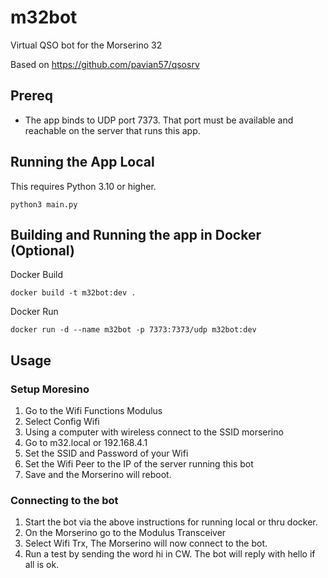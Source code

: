 # m32bot
Virtual QSO bot for the Morserino 32

Based on https://github.com/pavian57/qsosrv

## Prereq

* The app binds to UDP port 7373.  That port must be available and reachable on the server that runs this app.  

## Running the App Local
This requires Python 3.10 or higher.  
```
python3 main.py
```

## Building and Running the app in Docker (Optional)

Docker Build
```
docker build -t m32bot:dev .
```

Docker Run
```
docker run -d --name m32bot -p 7373:7373/udp m32bot:dev
```

## Usage

### Setup Moresino 

1. Go to the Wifi Functions Modulus
2. Select Config Wifi
3. Using a computer with wireless connect to the SSID morserino
4. Go to m32.local or 192.168.4.1
5. Set the SSID and Password of your Wifi
6. Set the Wifi Peer to the IP of the server running this bot
7. Save and the Morserino will reboot.  

### Connecting to the bot

1. Start the bot via the above instructions for running local or thru docker.  
2. On the Morserino go to the Modulus Transceiver
3. Select Wifi Trx, The Morserino will now connect to the bot.  
4. Run a test by sending the word hi in CW.  The bot will reply with hello if all is ok.  

